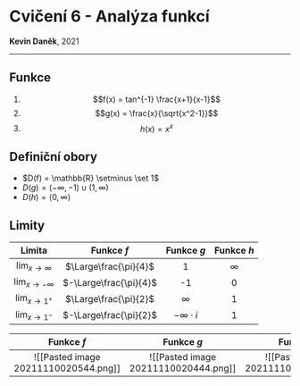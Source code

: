 # Cvičení 6 - Analýza funkcí
**Kevin Daněk**, 2021

---
## Funkce
1) $$f(x) = tan^{-1} \frac{x+1}{x-1}$$
2) $$g(x) = \frac{x}{\sqrt{x^2-1}}$$
3) $$h(x) = x^x$$

## Definiční obory
- $D(f) = \mathbb{R} \setminus \set 1$
- $D(g) = (-\infty, -1) \cup (1, \infty)$
- $D(h) = \left<0, \infty\right)$

## Limity
|Limita|Funkce $f$|Funkce $g$|Funkce $h$|
|:--:|:--:|:--:|:--:|
|$\lim_{x \to \infty}$|$\Large\frac{\pi}{4}$|1|$\infty$|
|$\lim_{x \to -\infty}$|$-\Large\frac{\pi}{4}$|-1|0|
|$\lim_{x \to 1^+}$|$\Large\frac{\pi}{2}$|$\infty$|1|
|$\lim_{x \to 1^-}$|$-\Large\frac{\pi}{2}$|$-\infty \cdot i$|1|


|Funkce $f$|Funkce $g$|Funkce $h$|
|:--:|:--:|:--:|
|![[Pasted image 20211110020544.png]]|![[Pasted image 20211110020444.png]]|![[Pasted image 20211110020831.png]]|